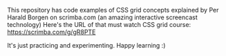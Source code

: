 This repository has code examples of CSS grid concepts explained by Per Harald Borgen on scrimba.com (an amazing interactive screencast technology)
Here's the URL of that must watch CSS grid course: https://scrimba.com/g/gR8PTE

It's just practicing and experimenting. Happy learning :)